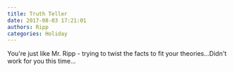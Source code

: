 ```yaml
---
title: Truth Teller
date: 2017-08-03 17:21:01
authors: Ripp
categories: Holiday
---
```


 You're just like Mr. Ripp - trying to twist the facts to fit your theories...Didn't work for you this time...